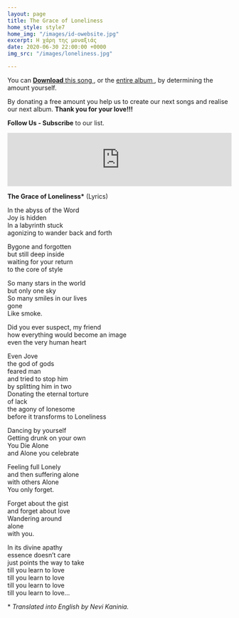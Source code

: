 ```yaml
---
layout: page
title: The Grace of Loneliness
home_style: style7
home_img: "/images/id-owebsite.jpg"
excerpt: Η χάρη της μοναξιάς
date: 2020-06-30 22:00:00 +0000
img_src: "/images/loneliness.jpg"

---
```

You can <a href="https://imperfectid.bandcamp.com/track/--6" target="blank"> **Download** this song </a>, or the <a href="https://imperfectid.bandcamp.com/album/imperfect-id/" target="blank"> entire album </a>, by determining the amount yourself.

By donating a free amount you help us to create our next songs and realise our next album. **Thank you for your love!!!**

**Follow Us - Subscribe** to our list.

<iframe style="border: 0; width: 100%; height: 120px;" src="https://bandcamp.com/EmbeddedPlayer/album=2634321029/size=large/bgcol=ffffff/linkcol=0687f5/tracklist=false/artwork=small/track=3539281572/transparent=true/" seamless><a href="http://imperfectid.bandcamp.com/album/imperfect-id">Imperfect ID by Imperfect ID</a></iframe>

__The Grace of Loneliness*__ (Lyrics)

In the abyss of the Word  
Joy is hidden  
In a labyrinth stuck  
agonizing to wander back and forth

Bygone and forgotten  
but still deep inside  
waiting for your return  
to the core of style

So many stars in the world  
but only one sky  
So many smiles in our lives  
gone  
Like smoke.

Did you ever suspect, my friend  
how everything would become an image  
even the very human heart

Even Jove  
the god of gods  
feared man  
and tried to stop him  
by splitting him in two  
Donating the eternal torture  
of lack  
the agony of lonesome  
before it transforms to Loneliness

Dancing by yourself  
Getting drunk on your own  
You Die Alone  
and Alone you celebrate

Feeling full Lonely  
and then suffering alone  
with others Alone  
You only forget.

Forget about the gist  
and forget about love  
Wandering around  
alone  
with you.

In its divine apathy  
essence doesn’t care  
just points the way to take  
till you learn to love  
till you learn to love  
till you learn to love  
till you learn to love...

\* _Translated into English by Nevi Kaninia._